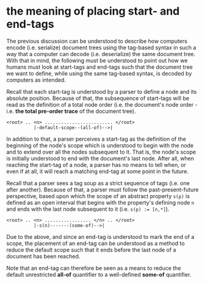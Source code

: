 
<!-- ======================================================================= -->
# the meaning of placing start- and end-tags

The previous discussion can be understood to describe how computers encode
(i.e. serialize) document trees using the tag-based syntax in such a way that
a computer can decode (i.e. deserialize) the same document tree. With that in
mind, the following must be understood to point out how we humans must look
at start-tags and end-tags such that the document tree we want to define,
while using the same tag-based syntax, is decoded by computers as intended.

Recall that each start-tag is understood by a parser to define a node and its
absolute position. Because of that, the subsequence of start-tags will be read
as the definition of a total node order (i.e. the document's node order - i.e.
**the total pre-order trace** of the document tree).

```
<root> .. <n> ......................... </root>
          |-default-scope--(all-of)-->|
```

In addition to that, a parser perceives a start-tag as the definition of the
beginning of the node's scope which is understood to begin with the node and
to extend over all the nodes subsequent to it. That is, the node's scope is
initially understood to end with the document's last node. After all, when
reaching the start-tag of a node, a parser has no means to tell when, or
even if at all, it will reach a matching end-tag at some point in the future.

Recall that a parser sees a tag soup as a strict sequence of tags (i.e. one
after another). Because of that, a parser must follow the past-present-future
perspective, based upon which the scope of an abstract property `s(p)` is
defined as an open interval that begins with the property's defining node `n`
and ends with the last node subsequent to it (i.e. `s(p) := [n,*]`).

```
<root> .. <n> ................. </n> .. </root>
          |-s(n)-------(some-of)-->|
```

Due to the above, and since an end-tag is understood to mark the end of a
scope, the placement of an end-tag can be understood as a method to reduce
the default scope such that it ends before the last node of a document has
been reached.

Note that an end-tag can therefore be seen as a means to reduce the default
unrestricted **all-of** quantifier to a well-defined **some-of** quantifier.
